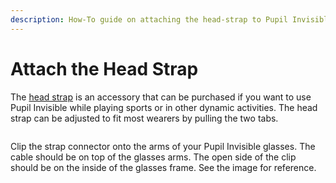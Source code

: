 ```yaml
---
description: How-To guide on attaching the head-strap to Pupil Invisible glasses.
---
```


# Attach the Head Strap

The [head strap](https://pupil-labs.com/products/invisible/accessories/) is an accessory that can be purchased if you want to use Pupil Invisible while playing sports or in other dynamic activities. The head strap can be adjusted to fit most wearers by pulling the two tabs.

<div style="display:flex;justify-content:center;" class="pb-4">
  <v-img
    :src="require('../../../media/invisible/how-tos/pi-strap.jpg')"
    max-width=100%
  >
  </v-img>
</div>

Clip the strap connector onto the arms of your Pupil Invisible glasses. The cable should be on top of the glasses arms. The open side of the clip should be on the inside of the glasses frame. See the image for reference.
